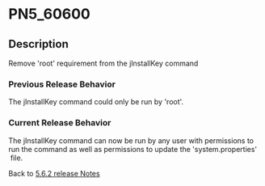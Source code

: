 # PN5_60600

<PageHeader />

## Description

Remove 'root' requirement from the jInstallKey command

### Previous Release Behavior

The jInstallKey command could only be run by 'root'.

### Current Release Behavior

The jInstallKey command can now be run by any user with permissions to run the command as well as permissions to update the 'system.properties'  file.

Back to [5.6.2 release Notes](./../README.md)

  
<PageFooter />
